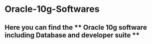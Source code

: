 # Oracle-10g-Softwares

## Here you can find the ** Oracle 10g software including Database and developer suite **
